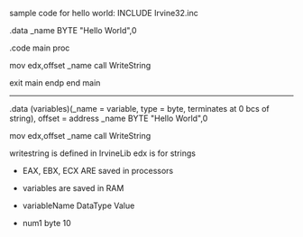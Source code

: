 sample code for hello world:
INCLUDE Irvine32.inc

.data
_name BYTE "Hello World",0

.code
main proc

mov edx,offset _name
call WriteString

exit
main endp
end main

----------------


.data (variables)(_name = variable, type = byte, terminates at 0 bcs of string), offset = address
_name BYTE "Hello World",0

mov edx,offset _name
call WriteString

writestring is defined in IrvineLib
edx is for strings


* EAX, EBX, ECX ARE  saved in processors
* variables are saved in RAM

* variableName DataType Value
* num1 byte 10
